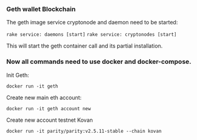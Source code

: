 ### Geth wallet Blockchain

The geth image service cryptonode and daemon need to be started:

```rake service: daemons [start]```
```rake service: cryptonodes [start]```

This will start the geth container call and its partial installation.

### Now all commands need to use docker and docker-compose.

Init Geth:

```docker run -it geth```


Create new main eth account:

```docker run -it geth account new```

Create new account testnet Kovan

```docker run -it parity/parity:v2.5.11-stable --chain kovan```



